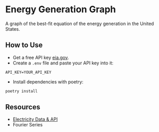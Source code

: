 # Energy Generation Graph

A graph of the best-fit equation of the energy generation in the United States.

## How to Use

- Get a free API key [eia.gov](https://www.eia.gov/opendata/).
- Create a `.env` file and paste your API key into it:

```text
API_KEY=YOUR_API_KEY
```

- Install dependencies with poetry:

```bash
poetry install
```

## Resources

- [Electricity Data & API](https://www.eia.gov/opendata/)
- Fourier Series
